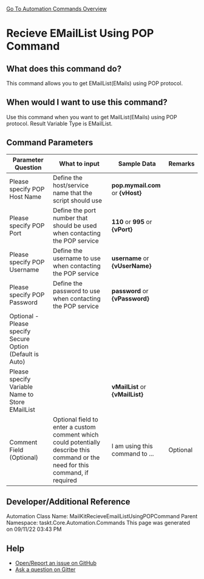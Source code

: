 <!--TITLE: Recieve EMailList Using POP Command -->
<!-- SUBTITLE: a command in the EMail Commands group. -->
[Go To Automation Commands Overview](/automation-commands.md)


# Recieve EMailList Using POP Command


## What does this command do?
This command allows you to get EMailList(EMails) using POP protocol.


## When would I want to use this command?
Use this command when you want to get MailList(EMails) using POP protocol. Result Variable Type is EMailList.


## Command Parameters
| Parameter Question   	| What to input  	|  Sample Data 	| Remarks  	|
| ---                    | ---               | ---           | ---       |
|Please specify POP Host Name|Define the host/service name that the script should use|**pop.mymail.com** or **{vHost}**||
|Please specify POP Port|Define the port number that should be used when contacting the POP service|**110** or **995** or **{vPort}**||
|Please specify POP Username|Define the username to use when contacting the POP service|**username** or **{vUserName}**||
|Please specify POP Password|Define the password to use when contacting the POP service|**password** or **{vPassword}**||
|Optional - Please specify Secure Option (Default is Auto)||||
|Please specify Variable Name to Store EMailList||**vMailList** or **{vMailList}**||
|Comment Field (Optional)|Optional field to enter a custom comment which could potentially describe this command or the need for this command, if required|I am using this command to ...|Optional|
















## Developer/Additional Reference
Automation Class Name: MailKitRecieveEmailListUsingPOPCommand
Parent Namespace: taskt.Core.Automation.Commands
This page was generated on 09/11/22 03:43 PM


## Help
- [Open/Report an issue on GitHub](https://github.com/rcktrncn/taskt/issues/new)
- [Ask a question on Gitter](https://gitter.im/taskt-rpa/Lobby)
